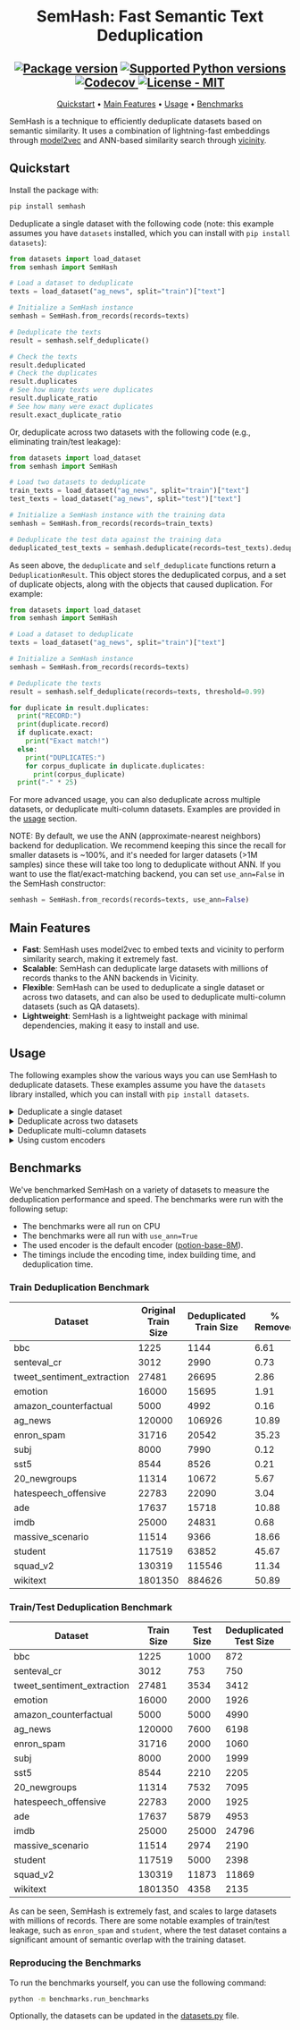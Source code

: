 
<div align="center">

# SemHash: Fast Semantic Text Deduplication


  <h2>
    <a href="https://pypi.org/project/semhash/"><img src="https://img.shields.io/pypi/v/semhash?color=%23007ec6&label=pypi%20package" alt="Package version"></a>
    <a href="https://pypi.org/project/semhash/"><img src="https://img.shields.io/pypi/pyversions/semhash" alt="Supported Python versions"></a>
    <a href="https://app.codecov.io/gh/MinishLab/semhash">
    <img src="https://codecov.io/gh/MinishLab/semhash/graph/badge.svg?token=YPOD6HD0MG" alt="Codecov">
    </a>
    <a href="https://github.com/MinishLab/semhash/blob/main/LICENSE"><img src="https://img.shields.io/badge/license-MIT-green" alt="License - MIT"></a>
  </h2>


[Quickstart](#quickstart) •
[Main Features](#main-features) •
[Usage](#usage) •
[Benchmarks](#benchmarks)

</div>


SemHash is a technique to efficiently deduplicate datasets based on semantic similarity. It uses a combination of lightning-fast embeddings through [model2vec](https://github.com/MinishLab/model2vec) and ANN-based similarity search through [vicinity](https://github.com/MinishLab/vicinity).

## Quickstart

Install the package with:
```bash
pip install semhash
```

Deduplicate a single dataset with the following code (note: this example assumes you have `datasets` installed, which you can install with `pip install datasets`):

```python
from datasets import load_dataset
from semhash import SemHash

# Load a dataset to deduplicate
texts = load_dataset("ag_news", split="train")["text"]

# Initialize a SemHash instance
semhash = SemHash.from_records(records=texts)

# Deduplicate the texts
result = semhash.self_deduplicate()

# Check the texts
result.deduplicated
# Check the duplicates
result.duplicates
# See how many texts were duplicates
result.duplicate_ratio
# See how many were exact duplicates
result.exact_duplicate_ratio

```

Or, deduplicate across two datasets with the following code (e.g., eliminating train/test leakage):

```python
from datasets import load_dataset
from semhash import SemHash

# Load two datasets to deduplicate
train_texts = load_dataset("ag_news", split="train")["text"]
test_texts = load_dataset("ag_news", split="test")["text"]

# Initialize a SemHash instance with the training data
semhash = SemHash.from_records(records=train_texts)

# Deduplicate the test data against the training data
deduplicated_test_texts = semhash.deduplicate(records=test_texts).deduplicated
```

As seen above, the `deduplicate` and `self_deduplicate` functions return a `DeduplicationResult`. This object stores the deduplicated corpus, and a set of duplicate objects, along with the objects that caused duplication. For example:

```python
from datasets import load_dataset
from semhash import SemHash

# Load a dataset to deduplicate
texts = load_dataset("ag_news", split="train")["text"]

# Initialize a SemHash instance
semhash = SemHash.from_records(records=texts)

# Deduplicate the texts
result = semhash.self_deduplicate(records=texts, threshold=0.99)

for duplicate in result.duplicates:
  print("RECORD:")
  print(duplicate.record)
  if duplicate.exact:
    print("Exact match!")
  else:
    print("DUPLICATES:")
    for corpus_duplicate in duplicate.duplicates:
      print(corpus_duplicate)
  print("-" * 25)

```

For more advanced usage, you can also deduplicate across multiple datasets, or deduplicate multi-column datasets. Examples are provided in the [usage](#usage) section.

NOTE: By default, we use the ANN (approximate-nearest neighbors) backend for deduplication. We recommend keeping this since the recall for smaller datasets is ~100%, and it's needed for larger datasets (>1M samples) since these will take too long to deduplicate without ANN. If you want to use the flat/exact-matching backend, you can set `use_ann=False` in the SemHash constructor:

```python
semhash = SemHash.from_records(records=texts, use_ann=False)
```

## Main Features

- **Fast**: SemHash uses model2vec to embed texts and vicinity to perform similarity search, making it extremely fast.
- **Scalable**: SemHash can deduplicate large datasets with millions of records thanks to the ANN backends in Vicinity.
- **Flexible**: SemHash can be used to deduplicate a single dataset or across two datasets, and can also be used to deduplicate multi-column datasets (such as QA datasets).
- **Lightweight**: SemHash is a lightweight package with minimal dependencies, making it easy to install and use.

## Usage

The following examples show the various ways you can use SemHash to deduplicate datasets. These examples assume you have the `datasets` library installed, which you can install with `pip install datasets`.

<details>
<summary>  Deduplicate a single dataset </summary>
<br>

The following code snippet shows how to deduplicate a single dataset using SemHash (in this example, the train split of the [AG News dataset](https://huggingface.co/datasets/fancyzhx/ag_news)):

```python
from datasets import load_dataset
from semhash import SemHash

# Load a dataset to deduplicate
texts = load_dataset("ag_news", split="train")["text"]

# Initialize a SemHash instance
semhash = SemHash.from_records(records=texts)

# Deduplicate the texts
deduplicated_texts = semhash.self_deduplicate()
```
</details>

<details>
<summary>  Deduplicate across two datasets </summary>
<br>

The following code snippet shows how to deduplicate across two datasets using SemHash (in this example, the train/test split of the [AG News dataset](https://huggingface.co/datasets/fancyzhx/ag_news)):

```python
from datasets import load_dataset
from semhash import SemHash

# Initialize a SemHash instance
semhash = SemHash()

# Load two datasets to deduplicate
train_texts = load_dataset("ag_news", split="train")["text"]
test_texts = load_dataset("ag_news", split="test")["text"]

# Initialize a SemHash instance
semhash = SemHash.from_records(records=train_texts)

# Deduplicate the test data against the training data
deduplicated_test_texts = semhash.deduplicate(records=test_texts)
```

</details>

<details>
<summary>  Deduplicate multi-column datasets </summary>
<br>

The following code snippet shows how to deduplicate multi-column datasets using SemHash (in this example, the train split of the QA dataset [SQuAD 2.0](https://huggingface.co/datasets/rajpurkar/squad_v2), which consists of questions, contexts, and answers):

```python
from datasets import load_dataset
from semhash import SemHash

# Load the dataset
dataset = load_dataset("squad_v2", split="train")

# Convert the dataset to a list of dictionaries
records = [
    {"context": row["context"], "question": row["question"], "answers": str(row["answers"])}
    for row in dataset
]

# Initialize SemHash with the columns to deduplicate
semhash = SemHash.from_records(records=records, columns=["question", "context", "answers"])

# Deduplicate the records
deduplicated_records = semhash.self_deduplicate()
```

</details>

<details>
<summary>  Using custom encoders </summary>
<br>

The following code snippet shows how to use a custom encoder with SemHash:

```python
from datasets import load_dataset
from model2vec import StaticModel
from semhash import SemHash

# Load a dataset to deduplicate
texts = load_dataset("ag_news", split="train")["text"]

# Load an embedding model (in this example, a multilingual model)
model = StaticModel.from_pretrained("minishlab/M2V_multilingual_output")

# Initialize a SemHash with the model and custom encoder
semhash = SemHash.from_records(records=texts, model=model)

# Deduplicate the texts
deduplicated_texts = semhash.self_deduplicate()
```

Any encoder can be used that adheres to our [encoder protocol](https://github.com/MinishLab/semhash/blob/main/semhash/utils.py). For example, any [sentence-transformers](https://github.com/UKPLab/sentence-transformers) model can be used as an encoder:

```python
from datasets import load_dataset
from semhash import SemHash
from sentence_transformers import SentenceTransformer

# Load a dataset to deduplicate
texts = load_dataset("ag_news", split="train")["text"]

# Load a sentence-transformers model
model = SentenceTransformer("sentence-transformers/all-MiniLM-L6-v2")

# Initialize a SemHash with the model and custom encoder
semhash = SemHash.from_records(records=texts, model=model)

# Deduplicate the texts
deduplicated_texts = semhash.self_deduplicate()
```

</details>

## Benchmarks

We've benchmarked SemHash on a variety of datasets to measure the deduplication performance and speed. The benchmarks were run with the following setup:
- The benchmarks were all run on CPU
- The benchmarks were all run with `use_ann=True`
- The used encoder is the default encoder ([potion-base-8M](https://huggingface.co/minishlab/potion-base-8M)).
- The timings include the encoding time, index building time, and deduplication time.

### Train Deduplication Benchmark

| Dataset | Original Train Size | Deduplicated Train Size | % Removed | Deduplication Time (s) |
| --- | --- | --- | --- | --- |
| bbc | 1225 | 1144 | 6.61 | 0.27 |
| senteval_cr | 3012 | 2990 | 0.73 | 0.13 |
| tweet_sentiment_extraction | 27481 | 26695 | 2.86 | 1.65 |
| emotion | 16000 | 15695 | 1.91 | 0.69 |
| amazon_counterfactual | 5000 | 4992 | 0.16 | 0.33 |
| ag_news | 120000 | 106926 | 10.89 | 4.73 |
| enron_spam | 31716 | 20542 | 35.23 | 1.90 |
| subj | 8000 | 7990 | 0.12 | 0.60 |
| sst5 | 8544 | 8526 | 0.21 | 0.59 |
| 20_newgroups | 11314 | 10672 | 5.67 | 0.70 |
| hatespeech_offensive | 22783 | 22090 | 3.04 | 0.92 |
| ade | 17637 | 15718 | 10.88 | 0.73 |
| imdb | 25000 | 24831 | 0.68 | 1.75 |
| massive_scenario | 11514 | 9366 | 18.66 | 0.47 |
| student | 117519 | 63852 | 45.67 | 8.22 |
| squad_v2 | 130319 | 115546 | 11.34 | 11.76 |
| wikitext | 1801350 | 884626 | 50.89 | 73.29 |


### Train/Test Deduplication Benchmark

| Dataset | Train Size | Test Size | Deduplicated Test Size | % Removed | Deduplication Time (s) |
| --- | --- | --- | --- | --- | --- |
| bbc | 1225 | 1000 | 872 | 12.80 | 0.44 |
| senteval_cr | 3012 | 753 | 750 | 0.40 | 0.12 |
| tweet_sentiment_extraction | 27481 | 3534 | 3412 | 3.45 | 1.42 |
| emotion | 16000 | 2000 | 1926 | 3.70 | 0.60 |
| amazon_counterfactual | 5000 | 5000 | 4990 | 0.20 | 0.52 |
| ag_news | 120000 | 7600 | 6198 | 18.45 | 3.62 |
| enron_spam | 31716 | 2000 | 1060 | 47.00 | 1.96 |
| subj | 8000 | 2000 | 1999 | 0.05 | 0.63 |
| sst5 | 8544 | 2210 | 2205 | 0.23 | 0.60 |
| 20_newgroups | 11314 | 7532 | 7095 | 5.80 | 2.28 |
| hatespeech_offensive | 22783 | 2000 | 1925 | 3.75 | 0.75 |
| ade | 17637 | 5879 | 4953 | 15.75 | 0.82 |
| imdb | 25000 | 25000 | 24796 | 0.82 | 2.76 |
| massive_scenario | 11514 | 2974 | 2190 | 26.36 | 0.48 |
| student | 117519 | 5000 | 2398 | 52.04 | 3.54 |
| squad_v2 | 130319 | 11873 | 11869 | 0.03 | 9.51 |
| wikitext | 1801350 | 4358 | 2135 | 51.01 | 39.21 |

As can be seen, SemHash is extremely fast, and scales to large datasets with millions of records. There are some notable examples of train/test leakage, such as `enron_spam` and `student`, where the test dataset contains a significant amount of semantic overlap with the training dataset.

### Reproducing the Benchmarks

To run the benchmarks yourself, you can use the following command:

```bash
python -m benchmarks.run_benchmarks
```
Optionally, the datasets can be updated in the [datasets.py](https://github.com/MinishLab/semhash/blob/main/benchmarks/datasets.py) file.
